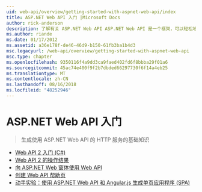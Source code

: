 ```yaml
---
uid: web-api/overview/getting-started-with-aspnet-web-api/index
title: ASP.NET Web API 入门 |Microsoft Docs
author: rick-anderson
description: 了解有关 ASP.NET Web API ASP.NET Web API 是一个框架，可以轻松地构建 HTTP 服务访问范围广泛的客户端，包括浏览器...
ms.author: riande
ms.date: 01/17/2012
ms.assetid: a36e178f-de46-46d9-b150-61fb3ba1b4d3
msc.legacyurl: /web-api/overview/getting-started-with-aspnet-web-api
msc.type: chapter
ms.openlocfilehash: 9350116f4a9dd3ca9faed402fd6f8bbba29f01a6
ms.sourcegitcommit: 45ac74e400f9f2b7dbded66297730f6f14a4eb25
ms.translationtype: MT
ms.contentlocale: zh-CN
ms.lasthandoff: 08/16/2018
ms.locfileid: "48252946"
---
```

<a name="getting-started-with-aspnet-web-api"></a>ASP.NET Web API 入门
====================
> 生成使用 ASP.NET Web API 的 HTTP 服务的基础知识


- [Web API 2 入门 (C#)](tutorial-your-first-web-api.md)
- [Web API 2 的操作结果](action-results.md)
- [向 ASP.NET Web 窗体使用 Web API](using-web-api-with-aspnet-web-forms.md)
- [创建 Web API 帮助页](creating-api-help-pages.md)
- [动手实验：使用 ASP.NET Web API 和 Angular.js 生成单页应用程序 (SPA)](build-a-single-page-application-spa-with-aspnet-web-api-and-angularjs.md)
